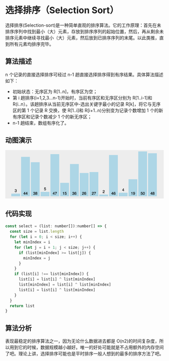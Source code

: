 # 选择排序（Selection Sort）

选择排序(Selection-sort)是一种简单直观的排序算法。它的工作原理：首先在未排序序列中找到最小（大）元素，存放到排序序列的起始位置，然后，再从剩余未排序元素中继续寻找最小（大）元素，然后放到已排序序列的末尾。以此类推，直到所有元素均排序完毕。

## 算法描述

n 个记录的直接选择排序可经过 n-1 趟直接选择排序得到有序结果。具体算法描述如下：

- 初始状态：无序区为 R[1..n]，有序区为空；
- 第 i 趟排序(i=1,2,3…n-1)开始时，当前有序区和无序区分别为 R[1..i-1]和 R(i..n）。该趟排序从当前无序区中-选出关键字最小的记录 R[k]，将它与无序区的第 1 个记录 R 交换，使 R[1..i]和 R[i+1..n)分别变为记录个数增加 1 个的新有序区和记录个数减少 1 个的新无序区；
- n-1 趟结束，数组有序化了。

## 动图演示

![选择排序](../../../../assets/ranuts/sort/select.gif)

## 代码实现

```js
const select = (list: number[]):number[] => {
  const size = list.length
  for (let i = 0; i < size; i++) {
    let minIndex = i
    for (let j = i + 1; j < size; j++) {
      if (list[minIndex] >= list[j]) {
        minIndex = j
      }
    }
    if (list[i] !== list[minIndex]) {
      list[i] = list[i] ^ list[minIndex]
      list[minIndex] = list[i] ^ list[minIndex]
      list[i] = list[i] ^ list[minIndex]
    }
  }
  return list
}
```

## 算法分析

表现最稳定的排序算法之一，因为无论什么数据进去都是 O(n2)的时间复杂度，所以用到它的时候，数据规模越小越好。唯一的好处可能就是不占用额外的内存空间了吧。理论上讲，选择排序可能也是平时排序一般人想到的最多的排序方法了吧。
